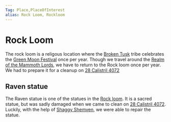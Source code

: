 ```yaml
---
Tag: Place,PlaceOfInterest
alias: Rock Loom, Rockloom
---
```

# Rock Loom
The rock loom is a religous location where the [Broken Tusk](Broken-Tusk) tribe celebrates the [Green Moon Festival](Green-Moon-Festival) once per year. Though we travel around the [Realm of the Mammoth Lords](Realm-of-the-Mammoth-Lords), we have to return to the Rock loom once per year. We had to prepare it for a cleanup on [28 Calistril 4072](../../../Playing-Notes/Session-2.md#28%20Calistril%204072)

## Raven statue
The Raven statue is one of the statues in the [Rock loom](Rock-loom). It is a sacred statue, but was sadly damaged when we came to clean on [28 Calistril 4072](../../../Playing-Notes/Session-2.md#28%20Calistril%204072). Luckily, with the help of [Shaggy Shemven](Shaggy-Shemven), we were able to repair the statue.